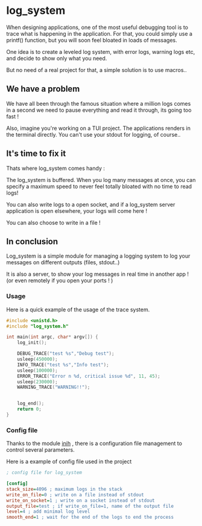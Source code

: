 # log_system

 When designing applications, one of the most useful debugging tool is to trace
what is happening in the application.
For that, you could simply use a printf() function, but you will soon feel
bloated in loads of messages.

One idea is to create a leveled log system, with error logs, warning logs etc,
and decide to show only what you need.

But no need of a real project for that, a simple solution is to use macros..

## We have a problem

We have all been through the famous situation where a million logs comes in a second
we need to pause everything and read it through, its going too fast !

Also, imagine you're working on a TUI project. The applications renders in the terminal 
directly. You can't use your stdout for logging, of course..

## It's time to fix it

Thats where log_system comes handy :

The log_system is buffered. When you log many messages at once, you can specify 
a maximum speed to never feel totally bloated with no time to read logs!

You can also write logs to a open socket, 
and if a log_system server application is open elsewhere, your logs will come here !

You can also choose to write in a file !

## In conclusion

Log_system is a simple module for managing a logging system to log
your messages on different outputs (files, stdout..)

It is also a server, to show your log messages in real time in another app !
(or even remotely if you open your ports ! )

### Usage

Here is a quick example of the usage of the trace system.

```c
#include <unistd.h>
#include "log_system.h"

int main(int argc, char* argv[]) {
    log_init();

    DEBUG_TRACE("test %s","Debug test");
    usleep(450000);
    INFO_TRACE("test %s","Info test");
    usleep(100000);
    ERROR_TRACE("Error n %d, critical issue %d", 11, 45);
    usleep(230000);
    WARNING_TRACE("WARNING!!");


    log_end();
    return 0;
}
```
### Config file

Thanks to the module [inih](https://github.com/benhoyt/inih) , there is a configuration file management to control several parameters.

Here is a example of config file used in the project 

```ini
; config file for log_system

[config]
stack_size=4096 ; maximum logs in the stack
write_on_file=0 ; write on a file instead of stdout
write_on_socket=1 ; write on a socket instead of stdout
output_file=test ; if write_on_file=1, name of the output file
level=4 ; add minimal log level 
smooth_end=1 ; wait for the end of the logs to end the process
```
